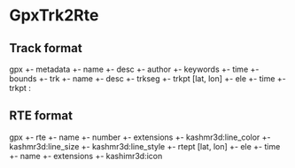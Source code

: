 # GpxTrk2Rte

## Track format
gpx
 +- metadata
   +- name
   +- desc
   +- author
   +- keywords
   +- time
   +- bounds
 +- trk
   +- name
   +- desc
   +- trkseg
     +- trkpt [lat, lon]
       +- ele
       +- time
     +- trkpt
     :

## RTE format
gpx
 +- rte
   +- name
   +- number
   +- extensions
     +- kashmr3d:line_color
     +- kashmr3d:line_size
     +- kashmr3d:line_style
   +- rtept [lat, lon]
     +- ele
     +- time
     +- name
     +- extensions
       +- kashimr3d:icon
       
     